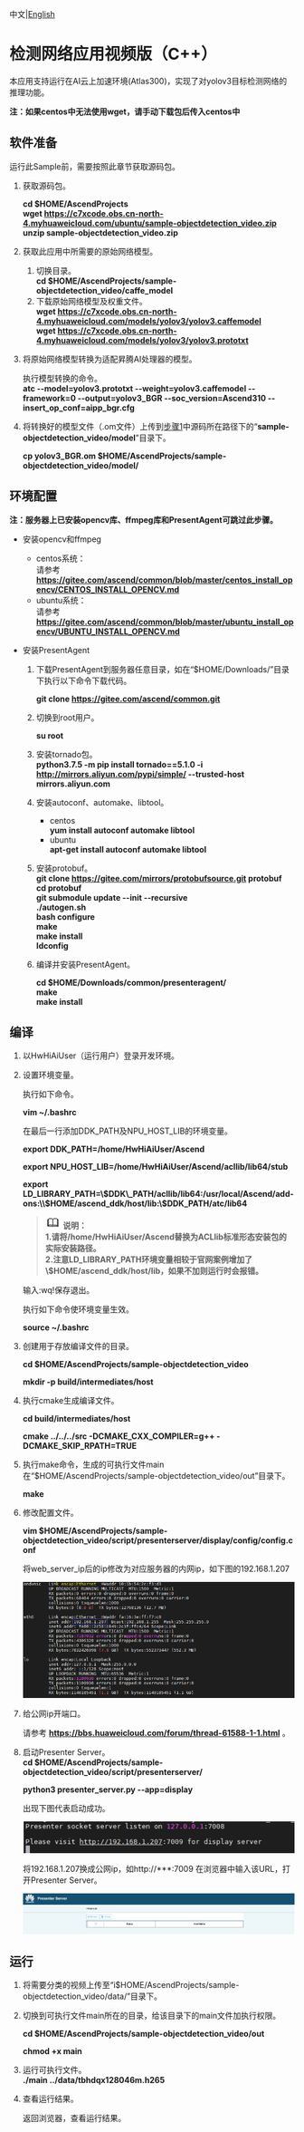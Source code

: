 中文|[English](Readme_EN.md)

#  检测网络应用视频版（C++）<a name="ZH-CN_TOPIC_0219122211"></a>

本应用支持运行在AI云上加速环境(Atlas300)，实现了对yolov3目标检测网络的推理功能。 

**注：如果centos中无法使用wget，请手动下载包后传入centos中**

## 软件准备<a name="zh-cn_topic_0219108795_section181111827718"></a>

运行此Sample前，需要按照此章节获取源码包。


1.  <a name="zh-cn_topic_0228757084_section8534138124114"></a>获取源码包。

    **cd $HOME/AscendProjects**  
    **wget https://c7xcode.obs.cn-north-4.myhuaweicloud.com/ubuntu/sample-objectdetection_video.zip**   
    **unzip sample-objectdetection_video.zip**
    
2.  <a name="zh-cn_topic_0219108795_li2074865610364"></a>获取此应用中所需要的原始网络模型。    
    1.  切换目录。  
        **cd $HOME/AscendProjects/sample-objectdetection_video/caffe_model**     
    2.  下载原始网络模型及权重文件。  
        **wget https://c7xcode.obs.cn-north-4.myhuaweicloud.com/models/yolov3/yolov3.caffemodel**  
        **wget https://c7xcode.obs.cn-north-4.myhuaweicloud.com/models/yolov3/yolov3.prototxt**

3.  将原始网络模型转换为适配昇腾AI处理器的模型。  

    执行模型转换的命令。         
    **atc --model=yolov3.prototxt --weight=yolov3.caffemodel --framework=0 --output=yolov3_BGR --soc_version=Ascend310 --insert_op_conf=aipp_bgr.cfg**
    
4.  将转换好的模型文件（.om文件）上传到[步骤1](#zh-cn_topic_0219108795_li953280133816)中源码所在路径下的“**sample-objectdetection_video/model**”目录下。
    
     **cp yolov3_BGR.om $HOME/AscendProjects/sample-objectdetection_video/model/**  



## 环境配置   

**注：服务器上已安装opencv库、ffmpeg库和PresentAgent可跳过此步骤。**      

- 安装opencv和ffmpeg  
    - centos系统：  
    请参考 **https://gitee.com/ascend/common/blob/master/centos_install_opencv/CENTOS_INSTALL_OPENCV.md**  
    - ubuntu系统：  
    请参考 **https://gitee.com/ascend/common/blob/master/ubuntu_install_opencv/UBUNTU_INSTALL_OPENCV.md**
  
- 安装PresentAgent    

  1.  下载PresentAgent到服务器任意目录，如在“$HOME/Downloads/”目录下执行以下命令下载代码。  
 
      **git clone https://gitee.com/ascend/common.git**  
  2.  切换到root用户。      

      **su root**  
  3.  安装tornado包。  
      **python3.7.5 -m pip install tornado==5.1.0 -i http://mirrors.aliyun.com/pypi/simple/ --trusted-host mirrors.aliyun.com**  
  4.  安装autoconf、automake、libtool。
      - centos  
        **yum install autoconf automake libtool**  
      - ubuntu  
        **apt-get install autoconf automake libtool**  
  5.  安装protobuf。  
      **git clone https://gitee.com/mirrors/protobufsource.git protobuf**   
      **cd protobuf**   
      **git submodule update --init --recursive**  
      **./autogen.sh**   
      **bash configure**  
      **make**  
      **make install**  
      **ldconfig**  
        
  6.  编译并安装PresentAgent。    

      **cd $HOME/Downloads/common/presenteragent/**   
      **make**  
      **make install**


## 编译<a name="zh-cn_topic_0219108795_section3723145213347"></a>

1.  以HwHiAiUser（运行用户）登录开发环境。

2.  设置环境变量。 
   
    执行如下命令。 

     **vim ~/.bashrc** 

    在最后一行添加DDK_PATH及NPU_HOST_LIB的环境变量。

     **export DDK\_PATH=/home/HwHiAiUser/Ascend** 

     **export NPU\_HOST\_LIB=/home/HwHiAiUser/Ascend/acllib/lib64/stub**  

     **export LD\_LIBRARY_PATH=\\$DDK\_PATH/acllib/lib64:/usr/local/Ascend/add-ons:\\$HOME/ascend_ddk/host/lib:\\$DDK_PATH/atc/lib64** 

     >![](public_sys-resources/icon-note.gif) **说明：**   
            **1.请将/home/HwHiAiUser/Ascend替换为ACLlib标准形态安装包的实际安装路径。**  
            **2.注意LD\_LIBRARY_PATH环境变量相较于官网案例增加了\\$HOME/ascend_ddk/host/lib，如果不加则运行时会报错。** 
    

    输入:wq!保存退出。

    执行如下命令使环境变量生效。

     **source ~/.bashrc**   

3.  创建用于存放编译文件的目录。  


    **cd $HOME/AscendProjects/sample-objectdetection_video**  
    
    **mkdir -p build/intermediates/host**  

4.  执行cmake生成编译文件。

     **cd build/intermediates/host**   

    **cmake ../../../src -DCMAKE_CXX_COMPILER=g++ -DCMAKE_SKIP_RPATH=TRUE**  

5.  执行make命令，生成的可执行文件main在“$HOME/AscendProjects/sample-objectdetection_video/out”目录下。 

    **make**
6. 修改配置文件。

   **vim $HOME/AscendProjects/sample-objectdetection_video/script/presenterserver/display/config/config.conf**

   将web_server_ip后的ip修改为对应服务器的内网ip，如下图的192.168.1.207

   ![1592638840461](./figures/1592638840461.png)

7. 给公网ip开端口。  

   请参考 **https://bbs.huaweicloud.com/forum/thread-61588-1-1.html** 。

8. 启动Presenter Server。  
   **cd $HOME/AscendProjects/sample-objectdetection_video/script/presenterserver/**  

   **python3 presenter_server.py  --app=display**  
   
   
   
   出现下图代表启动成功。
   
   ![1592639195857](./figures/1592639195857.png)
   
     
   
   将192.168.1.207换成公网ip，如http://***:7009 在浏览器中输入该URL，打开Presenter Server。
   
   ![1592639414986](./figures/1592639414986.png)
## 运行<a name="zh-cn_topic_0219108795_section1620073406"></a>


1.  将需要分类的视频上传至“i$HOME/AscendProjects/sample-objectdetection_video/data/”目录下。  

2.  切换到可执行文件main所在的目录，给该目录下的main文件加执行权限。  
   
    **cd $HOME/AscendProjects/sample-objectdetection_video/out**  
    
    **chmod +x main**   

3.  运行可执行文件。  
    **./main  ../data/tbhdqx128046m.h265**

4.  查看运行结果。 

    返回浏览器，查看运行结果。

